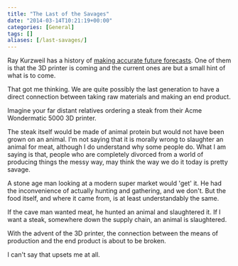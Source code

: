 ```yaml
---
title: "The Last of the Savages"
date: "2014-03-14T10:21:19+00:00"
categories: [General]
tags: []
aliases: [/last-savages/]
---
```


Ray Kurzweil has a history of [making accurate future forecasts](http://slumz.boxden.com/f244/google-s-ray-kurzweil-predicts-how-world-will-change-2023326/). One of them is that the 3D printer is coming and the current ones are but a small hint of what is to come.

That got me thinking. We are quite possibly the last generation to have a direct connection between taking raw materials and making an end product.

Imagine your far distant relatives ordering a steak from their Acme Wondermatic 5000 3D printer.

The steak itself would be made of animal protein but would not have been grown on an animal. I'm not saying that it is morally wrong to slaughter an animal for meat, although I do understand why some people do. What I am saying is that, people who are completely divorced from a world of producing things the messy way, may think the way we do it today is pretty savage.

A stone age man looking at a modern super market would 'get' it. He had the inconvenience of actually hunting and gathering, and we don't. But the food itself, and where it came from, is at least understandably the same.

If the cave man wanted meat, he hunted an animal and slaughtered it. If I want a steak, somewhere down the supply chain, an animal is slaughtered.

With the advent of the 3D printer, the connection between the means of production and the end product is about to be broken.

I can't say that upsets me at all.
